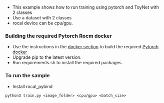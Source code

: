 * This example shows how to run training using pytorch and ToyNet with 2 classes
* Use a dataset with 2 classes
* rocal device can be cpu/gpu.

### Building the required Pytorch Rocm docker

* Use the instructions in the [docker section](https://github.com/ROCm/rocAL/docker) to build the required [Pytorch docker](https://github.com/ROCm/rocAL/docker/rocal-with-pytorch.dockerfile)
* Upgrade pip to the latest version.
* Run requirements.sh to install the required packages.

### To run the sample

* Install rocal_pybind

```shell
python3 train.py <image_folder> <cpu/gpu> <batch_size>
```

